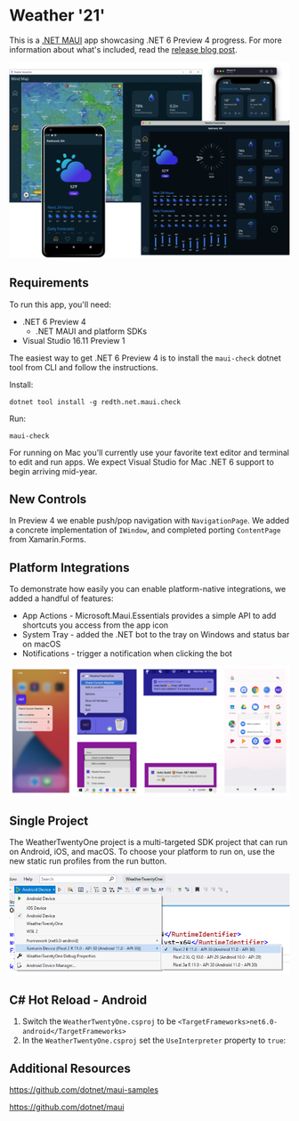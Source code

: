 # Weather '21'

This is a [.NET MAUI](https://github.com/dotnet/maui) app showcasing .NET 6 Preview 4 progress. For more information about what's included, read the [release blog post](https://devblogs.microsoft.com/dotnet/announcing-net-maui-preview-4).

![.NET MAUI Weather App on all platforms](images/maui-weather-hero-sm.png)

## Requirements

To run this app, you'll need:

* .NET 6 Preview 4
    * .NET MAUI and platform SDKs
* Visual Studio 16.11 Preview 1

The easiest way to get .NET 6 Preview 4 is to install the `maui-check` dotnet tool from CLI and follow the instructions.

Install: 
```cli
dotnet tool install -g redth.net.maui.check
```

Run: 
```cli
maui-check
```

For running on Mac you'll currently use your favorite text editor and terminal to edit and run apps. We expect Visual Studio for Mac .NET 6 support to begin arriving mid-year.

## New Controls

In Preview 4 we enable push/pop navigation with `NavigationPage`. We added a concrete implementation of `IWindow`, and completed porting `ContentPage` from Xamarin.Forms. 

## Platform Integrations

To demonstrate how easily you can enable platform-native integrations, we added a handful of features:

* App Actions - Microsoft.Maui.Essentials provides a simple API to add shortcuts you access from the app icon
* System Tray - added the .NET bot to the tray on Windows and status bar on macOS
* Notifications - trigger a notification when clicking the bot

![gallery of platform images](images/platform-integrations.png)

## Single Project

The WeatherTwentyOne project is a multi-targeted SDK project that can run on Android, iOS, and macOS. To choose your platform to run on, use the new static run profiles from the run button.

![run menu](images/run-static-profiles.png)

## C# Hot Reload - Android

1. Switch the `WeatherTwentyOne.csproj` to be `<TargetFrameworks>net6.0-android</TargetFrameworks>`
2. In the `WeatherTwentyOne.csproj` set the `UseInterpreter` property to `true`:

## Additional Resources

https://github.com/dotnet/maui-samples

https://github.com/dotnet/maui